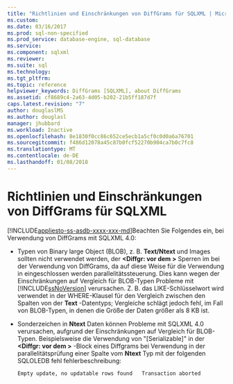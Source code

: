 ```yaml
---
title: "Richtlinien und Einschränkungen von DiffGrams für SQLXML | Microsoft Docs"
ms.custom: 
ms.date: 03/16/2017
ms.prod: sql-non-specified
ms.prod_service: database-engine, sql-database
ms.service: 
ms.component: sqlxml
ms.reviewer: 
ms.suite: sql
ms.technology: 
ms.tgt_pltfrm: 
ms.topic: reference
helpviewer_keywords: DiffGrams [SQLXML], about DiffGrams
ms.assetid: cf8689c4-2a63-4d05-b202-21b5ff187d7f
caps.latest.revision: "7"
author: douglaslMS
ms.author: douglasl
manager: jhubbard
ms.workload: Inactive
ms.openlocfilehash: 8e1830f0cc86c652ce5ecb1a5cf0c0d0a6a76701
ms.sourcegitcommit: f486d12078a45c87b0fcf52270b904ca7b0c7fc8
ms.translationtype: MT
ms.contentlocale: de-DE
ms.lasthandoff: 01/08/2018
---
```

# <a name="guidelines-and-limitations-of-diffgrams-in-sqlxml"></a>Richtlinien und Einschränkungen von DiffGrams für SQLXML
[!INCLUDE[appliesto-ss-asdb-xxxx-xxx-md](../../../includes/appliesto-ss-asdb-xxxx-xxx-md.md)]Beachten Sie Folgendes ein, bei Verwendung von DiffGrams mit SQLXML 4.0:  
  
-   Typen von Binary large Object (BLOB), z. B. **Text/Ntext** und Images sollten nicht verwendet werden, der  **\<Diffgr: vor dem >** Sperren im bei der Verwendung von DiffGrams, da auf diese Weise für die Verwendung in eingeschlossen werden parallelitätssteuerung. Dies kann wegen der Einschränkungen auf Vergleich für BLOB-Typen Probleme mit [!INCLUDE[ssNoVersion](../../../includes/ssnoversion-md.md)] verursachen. Z. B. das LIKE-Schlüsselwort wird verwendet in der WHERE-Klausel für den Vergleich zwischen den Spalten von der **Text** -Datentyps; Vergleiche schlägt jedoch fehl, im Fall von BLOB-Typen, in denen die Größe der Daten größer als 8 KB ist.  
  
-   Sonderzeichen in **Ntext** Daten können Probleme mit SQLXML 4.0 verursachen, aufgrund der Einschränkungen auf Vergleich für BLOB-Typen. Beispielsweise die Verwendung von "[Serializable]" in der  **\<Diffgr: vor dem >** -Block eines Diffgrams bei Verwendung in der parallelitätsprüfung einer Spalte vom **Ntext** Typ mit der folgenden SQLOLEDB fehl fehlerbeschreibung:  
  
    ```  
    Empty update, no updatable rows found   Transaction aborted  
    ```  
  
  

